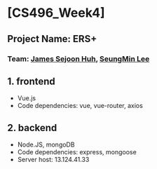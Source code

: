 # [CS496_Week4]
## Project Name: ERS+
### Team: [James Sejoon Huh](https://github.com/kebobojames), [SeungMin Lee](https://github.com/iamlsm97)

## 1. frontend
- Vue.js
- Code dependencies: vue, vue-router, axios

## 2. backend
- Node.JS, mongoDB
- Code dependencies: express, mongoose
- Server host: 13.124.41.33
